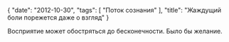 {
   "date": "2012-10-30",
   "tags": [
      "Поток сознания"
   ],
   "title": "Жаждущий боли порежется даже о взгляд"
}

Восприятие может обостряться до бесконечности. Было бы желание.
